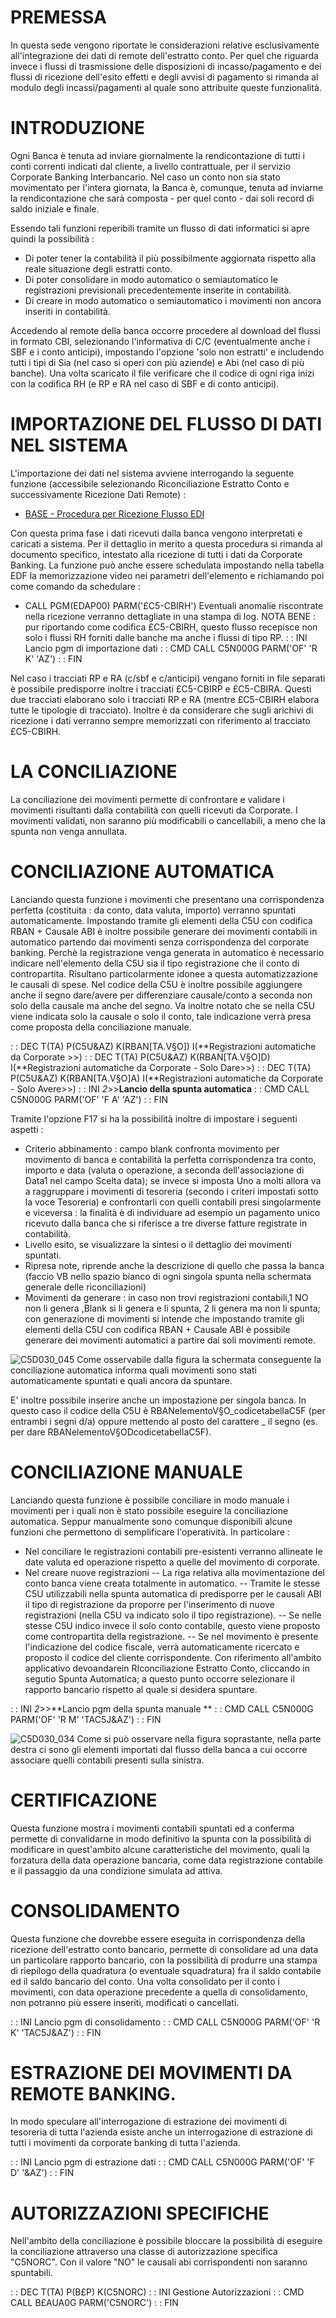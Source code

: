 # PREMESSA
In questa sede vengono riportate le considerazioni relative esclusivamente all'integrazione dei dati di remote dell'estratto conto. Per quel che riguarda invece i flussi di trasmissione delle disposizioni di incasso/pagamento e dei flussi di ricezione dell'esito effetti e degli avvisi di pagamento si rimanda al modulo degli incassi/pagamenti al quale sono attribuite queste funzionalità.

# INTRODUZIONE
Ogni Banca è tenuta ad inviare giornalmente la rendicontazione di tutti i conti correnti indicati dal cliente, a livello contrattuale, per il servizio Corporate Banking Interbancario. Nel caso un conto non sia stato movimentato per l'intera giornata, la Banca è, comunque, tenuta ad inviarne la rendicontazione che sarà composta - per quel conto - dai soli record di saldo iniziale e finale.

Essendo tali funzioni reperibili tramite un flusso di dati informatici si apre quindi la
possibilità : 

- Di poter tener la contabilità il più possibilmente aggiornata rispetto alla reale situazione degli estratti conto.
- Di poter consolidare in modo automatico o semiautomatico le registrazioni previsionali precedentemente inserite in contabilità.
- Di creare in modo automatico o semiautomatico i movimenti non ancora inseriti in contabilità.


Accedendo al remote della banca occorre procedere al download del flussi in formato CBI, selezionando l'informativa di C/C (eventualmente anche i SBF e i conto anticipi), impostando l'opzione 'solo non estratti' e includendo tutti i tipi di Sia (nel caso si operi con più aziende) e Abi (nel caso di più banche). Una volta scaricato il file verificare che il codice di ogni riga inizi con la codifica RH (e RP e RA nel caso di SBF e di conto anticipi).

# IMPORTAZIONE DEL FLUSSO DI DATI NEL SISTEMA

L'importazione dei dati nel sistema avviene interrogando la seguente funzione (accessibile selezionando Riconciliazione Estratto Conto e successivamente Ricezione Dati Remote) : 

- [BASE - Procedura per Ricezione Flusso EDI](Sorgenti/DOC/TA/B£AMO/EDBASE_02)

Con questa prima fase i dati ricevuti dalla banca vengono interpretati e caricati a sistema. Per il dettaglio in merito a questa procedura si rimanda al documento specifico, intestato alla ricezione di tutti i dati da Corporate Banking.
La funzione può anche essere schedulata impostando nella tabella EDF la memorizzazione video nei parametri dell'elemento e richiamando poi come comando da schedulare : 
-  CALL PGM(EDAP00) PARM('£C5-CBIRH')
Eventuali anomalie riscontrate nella ricezione verranno dettagliate in una stampa di log.
NOTA BENE :  pur riportando come codifica £C5-CBIRH, questo flusso recepisce non solo i flussi RH forniti dalle banche ma anche i flussi di tipo RP.
 :  : INI Lancio pgm di importazione dati
 :  : CMD CALL C5N000G PARM('OF' 'R K' 'AZ')
 :  : FIN

Nel caso i tracciati RP e RA (c/sbf e c/anticipi) vengano forniti in file separati è possibile predisporre inoltre i tracciati £C5-CBIRP e £C5-CBIRA. Questi due tracciati elaborano solo i tracciati RP e RA (mentre £C5-CBIRH elabora tutte le tipologie di tracciato). Inoltre è da considerare che sugli arichivi di ricezione i dati verranno sempre memorizzati con riferimento al tracciato £C5-CBIRH.

# LA CONCILIAZIONE
La conciliazione dei movimenti permette di confrontare e validare i movimenti risultanti dalla contabilità con quelli ricevuti da Corporate.
I movimenti validati, non saranno più modificabili o cancellabili, a meno che la spunta non venga annullata.

# CONCILIAZIONE AUTOMATICA
Lanciando questa funzione i movimenti che presentano una corrispondenza perfetta (costituita :  da conto, data valuta, importo) verranno spuntati automaticamente. Impostando tramite gli elementi della C5U con codifica RBAN + Causale ABI è inoltre possibile generare dei movimenti contabili in automatico partendo dai movimenti senza corrispondenza del corporate banking. Perchè la registrazione venga generata in automatico è necessario indicare nell'elemento della C5U sia il tipo registrazione che il conto di contropartita. Risultano particolarmente idonee a questa automatizzazione le causali di spese.
Nel codice della C5U è inoltre possibile aggiungere anche il segno dare/avere per differenziare causale/conto a seconda non solo della causale ma anche del segno.
Va inoltre notato che se nella C5U viene indicata solo la causale o solo il conto, tale indicazione verrà presa come proposta della conciliazione manuale.

 :  : DEC T(TA) P(C5U&AZ) K(RBAN[TA.V§O]) I(**Registrazioni automatiche da Corporate >>)
 :  : DEC T(TA) P(C5U&AZ) K(RBAN[TA.V§O]D) I(**Registrazioni automatiche da Corporate - Solo Dare>>)
 :  : DEC T(TA) P(C5U&AZ) K(RBAN[TA.V§O]A) I(**Registrazioni automatiche da Corporate - Solo Avere>>)
 :  : INI _2_>>**Lancio della spunta automatica**
 :  : CMD CALL C5N000G PARM('OF' 'F A' 'AZ')
 :  : FIN

Tramite l'opzione F17 si ha la possibilità inoltre di impostare i seguenti aspetti : 
- Criterio abbinamento :  campo blank confronta movimento per movimento di banca e contabilità la perfetta corrispondenza tra conto, importo e data (valuta o operazione, a seconda dell'associazione di Data1 nel campo Scelta data); se invece si imposta Uno a molti allora va a raggruppare i movimenti di tesoreria (secondo i criteri impostati sotto la voce Tesoreria) e confrontarli con quelli contabili presi singolarmente e viceversa :  la finalità è di individuare ad esempio  un pagamento unico ricevuto dalla banca che si riferisce a tre diverse fatture registrate in contabilità.
- Livello esito, se visualizzare la sintesi o il dettaglio dei movimenti spuntati.
- Ripresa note, riprende anche la descrizione di quello che passa la banca (faccio VB nello spazio bianco di ogni singola spunta nella schermata generale delle riconciliazioni)
- Movimenti da generare :  in caso non trovi registrazioni contabili,1 NO non li genera ,Blank si li genera e li spunta, 2 li genera ma non li spunta; con generazione di movimenti si intende che impostando tramite gli elementi della C5U con codifica RBAN + Causale ABI è possibile generare dei movimenti automatici a partire dai soli movimenti remote.


![C5D030_045](http://doc.smeup.com/immagini/C5D030_C/C5D030_045.png)
Come osservabile dalla figura la schermata conseguente la conciliazione automatica informa quali movimenti sono stati automaticamente spuntati e quali ancora da spuntare.

E' inoltre possibile inserire anche un impostazione per singola banca. In questo caso il codice della C5U è RBANelementoV§O_codicetabellaC5F (per entrambi i segni d/a) oppure mettendo al posto del carattere _ il segno (es. per dare RBANelementoV§ODcodicetabellaC5F).

# CONCILIAZIONE MANUALE
Lanciando questa funzione è possibile conciliare in modo manuale i movimenti per i quali non è stato possibile eseguire la conciliazione automatica. Seppur manualmente sono comunque disponibili alcune funzioni che permettono di semplificare l'operatività. In particolare : 

- Nel conciliare le registrazioni contabili pre-esistenti verranno allineate le date valuta ed operazione rispetto a quelle del movimento di corporate.
- Nel creare nuove registrazioni
-- La riga relativa alla movimentazione del conto banca viene creata totalmente in automatico.
-- Tramite le stesse C5U utilizzabili nella spunta automatica di predisporre per le causali ABI il tipo di registrazione da proporre per l'inserimento di nuove registrazioni (nella C5U va indicato solo il tipo registrazione).
-- Se nelle stesse C5U indico invece il solo conto contabile, questo viene proposto come contropartita della registrazione.
-- Se nel movimento è presente l'indicazione del codice fiscale, verrà automaticamente ricercato e proposto il codice del cliente corrispondente.
Con riferimento all'ambito applicativo devoandarein RIconciliazione Estratto Conto, cliccando in segutio Spunta Automatica; a questo punto occorre selezionare il rapporto bancario rispetto al quale si desidera spuntare.



 :  : INI _2_>>**Lancio pgm della spunta manuale  **
 :  : CMD CALL C5N000G PARM('OF' 'R M' 'TAC5J&AZ')
 :  : FIN

![C5D030_034](http://doc.smeup.com/immagini/C5D030_C/C5D030_034.png)
Come si può osservare nella figura soprastante, nella parte destra ci sono gli elementi importati dal flusso della banca a cui occorre associare quelli contabili presenti sulla sinistra.

# CERTIFICAZIONE
Questa funzione mostra i movimenti contabili spuntati ed a conferma permette di convalidarne in modo definitivo la spunta con la possibilità di modificare in quest'ambito alcune caratteristiche del movimento, quali la forzatura della data operazione bancaria, come data registrazione contabile e il passaggio da una condizione simulata ad attiva.

# CONSOLIDAMENTO
Questa funzione che dovrebbe essere eseguita in corrispondenza della ricezione dell'estratto conto bancario, permette di consolidare ad una data un particolare rapporto bancario, con la possibilità di produrre una stampa di riepilogo della quadratura (o eventuale squadratura) fra il saldo contabile ed il saldo bancario del conto.
Una volta consolidato per il conto i movimenti, con data operazione precedente a quella di consolidamento, non potranno più essere inseriti, modificati o cancellati.

 :  : INI Lancio pgm di consolidamento
 :  : CMD CALL C5N000G PARM('OF' 'R K' 'TAC5J&AZ')
 :  : FIN

# ESTRAZIONE DEI MOVIMENTI DA REMOTE BANKING.
In modo speculare all'interrogazione di estrazione dei movimenti di tesoreria di tutta l'azienda esiste anche un interrogazione di estrazione di tutti i movimenti da corporate banking di tutta l'azienda.

 :  : INI Lancio pgm di estrazione dati
 :  : CMD CALL C5N000G PARM('OF' 'F D' '&AZ')
 :  : FIN

# AUTORIZZAZIONI SPECIFICHE
Nell'ambito della conciliazione è possibile bloccare la possibilità di eseguire la conciliazione attraverso una classe di autorizzazione specifica "C5NORC".
Con il valore "NO" le causali abi corrispondenti non saranno spuntabili.

 :  : DEC T(TA) P(B£P) K(C5NORC)
 :  : INI Gestione Autorizzazioni
 :  : CMD CALL B£AUA0G PARM('C5NORC')
 :  : FIN

